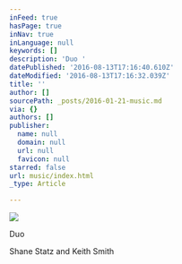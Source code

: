 ```yaml
---
inFeed: true
hasPage: true
inNav: true
inLanguage: null
keywords: []
description: 'Duo '
datePublished: '2016-08-13T17:16:40.610Z'
dateModified: '2016-08-13T17:16:32.039Z'
title: ''
author: []
sourcePath: _posts/2016-01-21-music.md
via: {}
authors: []
publisher:
  name: null
  domain: null
  url: null
  favicon: null
starred: false
url: music/index.html
_type: Article

---
```

![](https://the-grid-user-content.s3-us-west-2.amazonaws.com/e42fd57c-34e0-41d0-b5a1-4798a43043c6.jpg)

Duo 

Shane Statz and Keith Smith